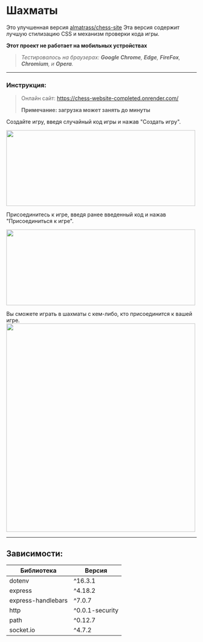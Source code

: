 # Шахматы
Это улучшенная версия [almatrass/chess-site](https://github.com/almatrass/chess-site)
Эта версия содержит лучшую стилизацию CSS и механизм проверки кода игры.

**Этот проект не работает на мобильных устройствах**

> *Тестировалось на браузерах: **Google Chrome**, **Edge**, **FireFox**, **Chromium**, и **Opera**.*

<hr>

### Инструкция: 

> Онлайн сайт: https://chess-website-completed.onrender.com/
> 
> **Примечание: загрузка может занять до минуты**

Создайте игру, введя случайный код игры и нажав "Создать игру".

<img src="https://github.com/marsianjohncarter/Chess/assets/116607327/0efccd5f-902c-4189-a5c6-5e57de7a500c" width="500" height="200">

Присоединитесь к игре, введя ранее введенный код и нажав "Присоединиться к игре".

<img src="https://github.com/marsianjohncarter/Chess/assets/116607327/013506ec-bfeb-4c55-8635-b467e08a94d8" width="500" height="200">


Вы сможете играть в шахматы с кем-либо, кто присоединится к вашей игре.
<img src="https://github.com/marsianjohncarter/Chess/assets/116607327/bd160133-6e9b-4b57-98b3-2b7783ae8bb1" width="500" height="550">
<hr>

## Зависимости:

|      Библиотека      |    Версия     |
|---------------------|----------------|
|dotenv               | ^16.3.1        |
|express              | ^4.18.2        |
|express-handlebars   | ^7.0.7         |
|http                 | ^0.0.1-security|
|path                 | ^0.12.7        |
|socket.io            | ^4.7.2         |

